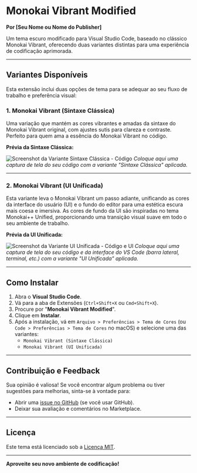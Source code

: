 # Monokai Vibrant Modified

**Por [Seu Nome ou Nome do Publisher]**

Um tema escuro modificado para Visual Studio Code, baseado no clássico Monokai Vibrant, oferecendo duas variantes distintas para uma experiência de codificação aprimorada.

---

## Variantes Disponíveis

Esta extensão inclui duas opções de tema para se adequar ao seu fluxo de trabalho e preferência visual:

### 1. Monokai Vibrant (Sintaxe Clássica)

Uma variação que mantém as cores vibrantes e amadas da sintaxe do Monokai Vibrant original, com ajustes sutis para clareza e contraste. Perfeito para quem ama a essência do Monokai Vibrant no código.

**Prévia da Sintaxe Clássica:**

![Screenshot da Variante Sintaxe Clássica - Código](https://via.placeholder.com/800x450?text=COLOCAR+AQUI+SCREENSHOT+DO+TEMA+SINTAXE+CL%C3%81SSICA)
_Coloque aqui uma captura de tela do seu código com a variante "Sintaxe Clássica" aplicada._

---

### 2. Monokai Vibrant (UI Unificada)

Esta variante leva o Monokai Vibrant um passo adiante, unificando as cores da interface do usuário (UI) e o fundo do editor para uma estética escura mais coesa e imersiva. As cores de fundo da UI são inspiradas no tema Monokai++ Unified, proporcionando uma transição visual suave em todo o seu ambiente de trabalho.

**Prévia da UI Unificada:**

![Screenshot da Variante UI Unificada - Código e UI](https://via.placeholder.com/800x450?text=COLOCAR+AQUI+SCREENSHOT+DO+TEMA+UI+UNIFICADA)
_Coloque aqui uma captura de tela do seu código e da interface do VS Code (barra lateral, terminal, etc.) com a variante "UI Unificada" aplicada._

---

## Como Instalar

1.  Abra o **Visual Studio Code**.
2.  Vá para a aba de Extensões (`Ctrl+Shift+X` ou `Cmd+Shift+X`).
3.  Procure por "**Monokai Vibrant Modified**".
4.  Clique em **Instalar**.
5.  Após a instalação, vá em `Arquivo > Preferências > Tema de Cores` (ou `Code > Preferências > Tema de Cores` no macOS) e selecione uma das variantes:
    -   `Monokai Vibrant (Sintaxe Clássica)`
    -   `Monokai Vibrant (UI Unificada)`

---

## Contribuição e Feedback

Sua opinião é valiosa! Se você encontrar algum problema ou tiver sugestões para melhorias, sinta-se à vontade para:

-   Abrir uma [issue no GitHub](https://github.com/[SeuUsuario]/[seu-repo-tema]/issues) (se você usar GitHub).
-   Deixar sua avaliação e comentários no Marketplace.

---

## Licença

Este tema está licenciado sob a [Licença MIT](LICENSE).

---

**Aproveite seu novo ambiente de codificação!**

